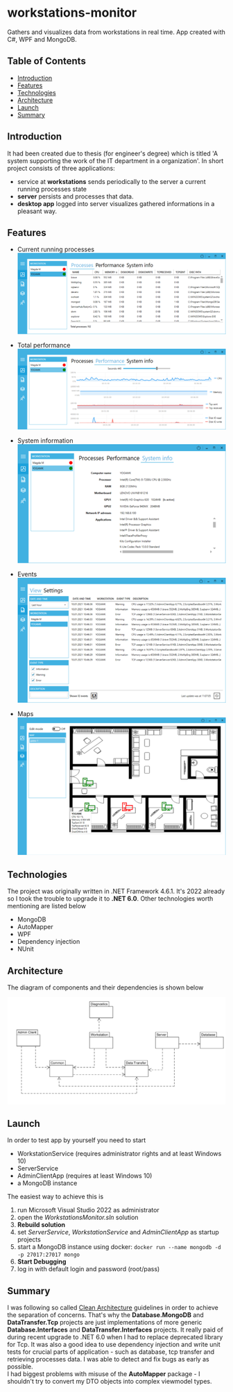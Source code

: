 # workstations-monitor
Gathers and visualizes data from workstations in real time. App created with C#, WPF and MongoDB.

## Table of Contents
- [Introduction](#introduction)
- [Features](#features)
- [Technologies](#technologies)
- [Architecture](#architecture)
- [Launch](#launch)
- [Summary](#summary)

## Introduction
It had been created due to thesis (for engineer's degree) which is titled 'A system supporting the work of the IT department in a organization'. In short project consists of three applications:
- service at **workstations** sends periodically to the server a current running processes state
- **server** persists and processes that data.
- **desktop app** logged into server visualizes gathered informations in a pleasant way. 

## Features
- Current running processes
![Current running processes state](Docs/interface_processes.png)

- Total performance
![Total performance](Docs/interface_performance.png)

- System information
![System information](Docs/interface_systeminfo.png)

- Events
![Events](Docs/interface_events.png)

- Maps
![Maps](Docs/interface_maps.png)

## Technologies
The project was originally written in .NET Framework 4.6.1. It's 2022 already so I took the trouble to upgrade it to **.NET 6.0**. Other technologies worth mentioning are listed below
- MongoDB
- AutoMapper
- WPF
- Dependency injection
- NUnit

## Architecture
The diagram of components and their dependencies is shown below

![Diagram of components](Docs/architecture.png)

## Launch
In order to test app by yourself you need to start
- WorkstationService (requires administrator rights and at least Windows 10)
- ServerService
- AdminClientApp (requires at least Windows 10)
- a MongoDB instance

The easiest way to achieve this is
1. run Microsoft Visual Studio 2022 as administrator
2. open the *WorkstationsMonitor.sln* solution
3. **Rebuild solution**
4. set *ServerService*, *WorkstationService* and *AdminClientApp* as startup projects
5. start a MongoDB instance using docker: `docker run --name mongodb -d -p 27017:27017 mongo`
6. **Start Debugging**
7. log in with default login and password (root/pass)

## Summary
I was following so called [Clean Architecture](https://blog.cleancoder.com/uncle-bob/2012/08/13/the-clean-architecture.html) guidelines in order to achieve the separation of concerns. That's why the **Database.MongoDB** and **DataTransfer.Tcp** projects are just implementations of more generic  **Database.Interfaces** and **DataTransfer.Interfaces** projects. It really paid of during recent upgrade to .NET 6.0 when I had to replace deprecated library for Tcp. It was also a good idea to use dependency injection and write unit tests for crucial parts of application - such as database, tcp transfer and retrieving processes data. I was able to detect and fix bugs as early as possible.\
I had biggest problems with misuse of the **AutoMapper** package - I shouldn't try to convert my DTO objects into complex viewmodel types.
